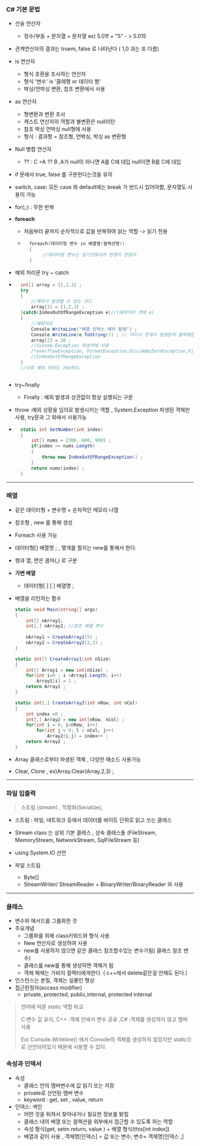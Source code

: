 ### C# 기본 문법

* 산술 연산자

    * 정수/부동 + 문자열 = 문자열 ex) 5.01f + "5" - > 5.015 

* 관계연산자의 결과는 truem, false 로 나타난다 ( 1,0 과는 또 다름)

* is 연산자

    * 형식 호환을 조사하는 연산자
    * 형식 '변수' is '클래형 or 데이터 형'
    * 박싱/언박싱 변환, 참조 변환에서 사용

* as 연산자

    * 형변환과 변환 조사
    * 캐스트 연산자의 역할과 불변환은 null리턴
    * 참조 박싱 언박싱 null형에 사용
    * 형식 : 결과형 = 참조형, 언박싱, 박싱 as 변환형

* Null 병합 연산자 

    * ??  : C =A ?? B ,A가 null이 아니면 A를 C에 대입 null이면 B를 C에 대입

* if 문에서 true, false 를 구분한다는것을 유의 

* switch, case: 모든 case 와 default에는 break 가 반드시 있어야함, 문자열도 사용이 가능

* for(;;) : 무한 반복

* **foreach** 

    * 처음부터 끝까지 순차적으로 값을 반복하여 읽는 역할 -> 읽기 전용

    * ```c
        foreach(데이터형 변수 in 배열명(컬렉션명))
        {
             //데이터형 변수는 읽기전용이라 변경이 안된다.
        }
        ```

* 예외 처리문 try ~ catch

* ```c#
    int[] array = {1,2,3} ;
    try
    {
        //예외가 발생할 수 있는 코드
        array[3] = {1,2,3} ;
    }catch(IndexOutOfRangeException e)//(예외처리 객체 e)
    {
        //예외처리
        Console.WriteLine("배열 인덱스 에러 발생") ;
        Console.WriteLine(e.ToString()) ; // 어디서 문제가 발생한지 출력해준다.
        array[2] = 10 ;
        //System.Exception 파생객체 사용
        /*overflowException, FormatException,DivideByZeroException,FileNotFoundException*/
        //IndexOutOfRangeException
    }
    //다중 예외 처리도 가능하다.
    
    ```

* try~finally 

    * Finally : 예외 발생과 상관없이 항상 실행되는 구문 

* throw :예외 상황을 임의로 발생시키는 역할 , System,Exception 파생된 객체만 사용, try문과 그 외에서 사용가능

* ```c#
    static int GetNumber(int index)
    {
        int[] nums = {300, 600, 900} ;
        if(index >= nums.Length)
        {
            throw new IndexOutOfRangeException() ;
        }
        return nums[index] ;
    }
    ```

---

### 배열

* 같은 데이터형 + 변수명 + 순차적인 메모리 나열

* 참조형 , new 를 통해 생성

* Foreach 사용 가능

* 데이터형[] 배열명 ; , 몇개를 할지는 new를 통해서 한다.

* 행과 열, 면은 콤마(,) 로 구분

* **가변 배열**

    * 데이터형[ ] [ ]  배열명 ; 

* 배열을 리턴하는 함수

    ```c#
    static void Main(string[] args)
    {
        int[] nArray1;
        int[,] nArray2; //참조 배열 변수
        
    	nArray1 = CreateArray1(5) ;
        nArray2 = CreateArray2(2,3) ;
    }
    
    static int[] CreateArray1(int nSize)
    {
        int[] Array1 = new int[nSize] ;
        for(int i=0 ; i <Array1.Length; i++)
            Array1[i] = 1 ;
        return Array1 ;
    }
    
    static int[,] CreateArray2(int nRow, int nCol)
    {
        int index =0 ;
        int[,] Array2 = new int[nRow, nCol] ;
        for(int i = 0; i<nRow; i++)
            for(int j = 0; l < nCol; j++)
    			Array2[i,j] = index++ ;
        return Array2 ;
    }
    ```

    

* Array 클래스로부터 파생된 객체 , 다양한 매소드 사용가능
* Clear, Clone , ex)Array.Clear(Array,2,3) ;

---

### 파일 입출력

> 스트림 (stream) , 직렬화(Serialize),

* 스트림 : 파일, 네트워크 등에서 데이터를 바이트 단위로 읽고 쓰는 클래스
* Stream class 는 상위 기본 클래스 , 상속 클래스들 (FileStream, MemoryStream, NetworkStream, SqlFileStream 등)
* using System.IO 선언



* 파일 스트림
    * Byte[] 
    * StreamWriter/ StreamReader + BinaryWriter/BinaryReader 와 사용 

---

### 클래스

* 변수와 메서드를 그룹화한 것
* 주요개념
    * 그룹화를 위해 class키워드와 형식 사용
    * New 연산자로 생성하여 사용
    * new를 사용하지 않으면 같은 클래스 참조할수있는 변수가됨( 클래스 참조 변수)
    * 클래스를 new를 통해 생성하면 객체가 됨
    * 객체 해제는 가비지 컬렉터에게한다. ( c++에서 delete같은걸 안해도 된다.)
* 인스턴스는 본질, 객체는 실물인 형상
* 접근한정자(access modifier)
    * private, protected, public,internal, protected internal

> 언어에 따른 static 역할 비교
>
> C:변수 값 유지, C++ :객체 안에서 변수 공유 ,C# :객체를 생성하지 않고 멤버 사용
>
> Ex) Console.Writeline() 에서 Console의 객체를 생성하지 않았지만 static으로 선언되어있기 때문에 사용할 수 있다.

### 속성과 인덱서

* 속성
    * 클래스 안의 멤버변수에 값 읽기 또는 저장 
    * private로 선언된 멤버 변수 
    * keyword : get, set , value, return 
* 인덱스: 색인
    * 어떤 것을 뒤져서 찾아내거나 필요한 정보를 밝힘
    * 클래스 내의 배열 또는 컬렉션을 외부에서 접근할 수 있도록 하는 역할
    * 속성 형식(get, setm return, value ) + 배열 형식(this[int index])
    * 배열과 같이 사용 , 객체명[인덱스] = 값 또는 변수; 변수= 객체명[인덱스 ;]



